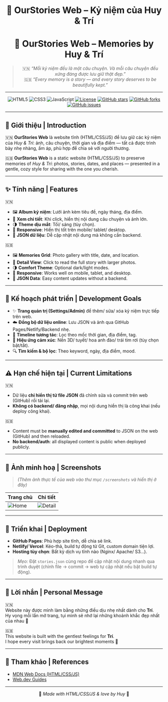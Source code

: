 <div align="center">

# 💫 OurStories Web – Kỷ niệm của Huy & Trí  
# 💫 OurStories Web – Memories by Huy & Trí

> 🇻🇳 *“Mỗi kỷ niệm đều là một câu chuyện. Và mỗi câu chuyện đều xứng đáng được lưu giữ thật đẹp.”*  
> 🇬🇧 *“Every memory is a story — and every story deserves to be beautifully kept.”*

---

![HTML5](https://img.shields.io/badge/HTML5-E34F26?logo=html5&logoColor=white)
![CSS3](https://img.shields.io/badge/CSS3-1572B6?logo=css3&logoColor=white)
![JavaScript](https://img.shields.io/badge/JavaScript-F7DF1E?logo=javascript&logoColor=000)
[![License](https://img.shields.io/badge/License-MIT-green.svg)](LICENSE)
[![GitHub stars](https://img.shields.io/github/stars/Huy2004P/my-couple-story-website?style=social)](https://github.com/Huy2004P/my-couple-story-website/stargazers)
[![GitHub forks](https://img.shields.io/github/forks/Huy2004P/my-couple-story-website?style=social)](https://github.com/Huy2004P/my-couple-story-website/network/members)
[![GitHub issues](https://img.shields.io/github/issues/Huy2004P/my-couple-story-website)](https://github.com/Huy2004P/my-couple-story-website/issues)

</div>

---

## 📝 Giới thiệu | Introduction

🇻🇳 **OurStories Web** là website tĩnh (HTML/CSS/JS) để lưu giữ các kỷ niệm của *Huy & Trí*: ảnh, câu chuyện, thời gian và địa điểm — tất cả được trình bày nhẹ nhàng, ấm áp, phù hợp để chia sẻ với người thương.  

🇬🇧 **OurStories Web** is a static website (HTML/CSS/JS) to preserve memories of *Huy & Trí*: photos, stories, dates, and places — presented in a gentle, cozy style for sharing with the one you cherish.

---

## ✨ Tính năng | Features

🇻🇳
- 🖼️ **Album kỷ niệm**: Lưới ảnh kèm tiêu đề, ngày tháng, địa điểm.  
- 📖 **Xem chi tiết**: Khi click, hiển thị nội dung câu chuyện và ảnh lớn.  
- 🌗 **Theme dịu mắt**: Tối/ sáng (tùy chọn).  
- 📱 **Responsive**: Hiển thị tốt trên mobile/ tablet/ desktop.  
- 🧩 **JSON dữ liệu**: Dễ cập nhật nội dung mà không cần backend.

🇬🇧
- 🖼️ **Memories Grid**: Photo gallery with title, date, and location.  
- 📖 **Detail View**: Click to read the full story with larger photos.  
- 🌗 **Comfort Theme**: Optional dark/light modes.  
- 📱 **Responsive**: Works well on mobile, tablet, and desktop.  
- 🧩 **JSON Data**: Easy content updates without a backend.

---

## 🚀 Kế hoạch phát triển | Development Goals

- ✨ **Trang quản trị (Settings/Admin)** để thêm/ sửa/ xóa kỷ niệm trực tiếp trên web.  
- ☁️ **Đồng bộ dữ liệu online**: Lưu JSON và ảnh qua GitHub Pages/Netlify/Backend nhẹ.  
- 🧭 **Timeline tương tác**: Lọc theo mốc thời gian, địa điểm, tag.  
- 💌 **Hiệu ứng cảm xúc**: Nền 3D/ tuyết/ hoa anh đào/ trái tim rơi (tùy chọn bật/tắt).  
- 🔍 **Tìm kiếm & bộ lọc**: Theo keyword, ngày, địa điểm, mood.

---

## ⚠️ Hạn chế hiện tại | Current Limitations

🇻🇳  
- Dữ liệu **chỉ hiển thị từ file JSON** đã chỉnh sửa và commit trên web (GitHub) rồi tải lại.  
- **Không có backend/ đăng nhập**, mọi nội dung hiển thị là công khai (nếu deploy công khai).

🇬🇧  
- Content must be **manually edited and committed** to JSON on the web (GitHub) and then reloaded.  
- **No backend/auth**: all displayed content is public when deployed publicly.

---

## 📸 Ảnh minh hoạ | Screenshots

> *(Thêm ảnh thực tế của web vào thư mục `/screenshots` và hiển thị ở đây)*

| Trang chủ | Chi tiết |
|----------|----------|
| ![Home](screenshots/home.png) | ![Detail](screenshots/detail.png) |

---

## 🔗 Triển khai | Deployment

- **GitHub Pages**: Phù hợp site tĩnh, dễ chia sẻ link.  
- **Netlify/ Vercel**: Kéo-thả, build tự động từ Git, custom domain tiện lợi.  
- **Hosting tùy chọn**: Bất kỳ dịch vụ tĩnh nào (Nginx/ Apache/ S3…).

> *Mẹo:* Đặt `stories.json` cùng repo để cập nhật nội dung nhanh qua trình duyệt (chỉnh file → commit → web tự cập nhật nếu bật build tự động).

---

## 💌 Lời nhắn | Personal Message

🇻🇳  
Website này được mình làm bằng những điều dịu nhẹ nhất dành cho **Trí**.  
Hy vọng mỗi lần mở trang, tụi mình sẽ nhớ lại những khoảnh khắc đẹp nhất của nhau 🌿

🇬🇧  
This website is built with the gentlest feelings for **Trí**.  
I hope every visit brings back our brightest moments 🌿

---

## 📎 Tham khảo | References

- [MDN Web Docs (HTML/CSS/JS)](https://developer.mozilla.org)  
- [Web.dev Guides](https://web.dev/)

---

<div align="center">

💖 *Made with HTML/CSS/JS & love by Huy* 💖

</div>

